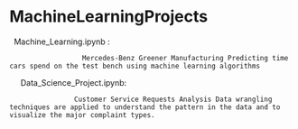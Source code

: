 # MachineLearningProjects
 
 Machine_Learning.ipynb : 
  
                      Mercedes-Benz Greener Manufacturing Predicting time cars spend on the test bench using machine learning algorithms
    
Data_Science_Project.ipynb: 

                    Customer Service Requests Analysis Data wrangling techniques are applied to understand the pattern in the data and to visualize the major complaint types. 
